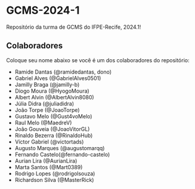 # GCMS-2024-1
Repositório da turma de GCMS do IFPE-Recife, 2024.1!

## Colaboradores
Coloque seu nome abaixo se você é um dos colaboradores do repositório:
* Ramide Dantas (@ramidedantas, dono)
* Gabriel Alves (@GabrielAlves0501)
* Jamilly Braga (@jamilly-b)
* Diogo Moura (@HyogoMoura)
* Albert Alvin (@AlbertAlvin8080)
* Júlia Didra (@juliadidra)
* João Torpe (@JoaoTorpe)
* Gustavo Melo (@Gust4voMelo)
* Raul Melo (@MaedreV)
* João Gouveia (@JoaoVitorGL)
* Rinaldo Bezerra (@RinaldoHub)
* Víctor Gabriel (@victortads)
* Augusto Marques (@augustomarqq)
* Fernando Castelo(@fernando-castelo)
* Aurian Lira (@AurianLira)
* Marta Santos (@Mart0389)
* Rodrigo Lopes (@rodrigolsouza)
* Richardson Silva (@MasterRick)
